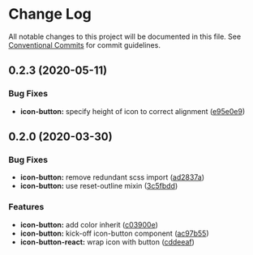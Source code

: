 # Change Log

All notable changes to this project will be documented in this file.
See [Conventional Commits](https://conventionalcommits.org) for commit guidelines.

## 0.2.3 (2020-05-11)

### Bug Fixes

- **icon-button:** specify height of icon to correct alignment ([e95e0e9](https://github.com/fremtind/jokul/commit/e95e0e9f3e9d9708b8b36788463aa52e3ef853fc))

## 0.2.0 (2020-03-30)

### Bug Fixes

- **icon-button:** remove redundant scss import ([ad2837a](https://github.com/fremtind/jokul/commit/ad2837a1961b245219ae111dae36e2450dbbee88))
- **icon-button:** use reset-outline mixin ([3c5fbdd](https://github.com/fremtind/jokul/commit/3c5fbdd4eab20a8410c47b09e3eccd9b7fc73318))

### Features

- **icon-button:** add color inherit ([c03900e](https://github.com/fremtind/jokul/commit/c03900e9673d01a59242f74c77eee7a5da991490))
- **icon-button:** kick-off icon-button component ([ac97b55](https://github.com/fremtind/jokul/commit/ac97b556a35b9cb4eddd08d4e308e7e69dee03e1))
- **icon-button-react:** wrap icon with button ([cddeeaf](https://github.com/fremtind/jokul/commit/cddeeafe5954678f6db37f404cbff0216685db4d))
